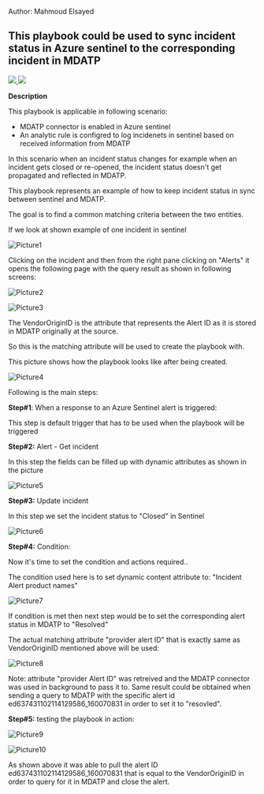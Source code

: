 
Author: Mahmoud Elsayed

## This playbook could be used to sync incident status in Azure sentinel to the corresponding incident in MDATP


<a href="https://portal.azure.com/#create/Microsoft.Template/uri/https%3A%2F%2Fraw.githubusercontent.com%2FAzure%2FAzure-Sentinel%2Fmaster%2FPlaybooks%2FBlock-AADUser%2Fazuredeploy.json" target="_blank">
    <img src="https://aka.ms/deploytoazurebutton""/>
</a>
<a href="https://portal.azure.us/#create/Microsoft.Template/uri/https%3A%2F%2Fraw.githubusercontent.com%2FAzure%2FAzure-Sentinel%2Fmaster%2FPlaybooks%2FBlock-AADUser%2Fazuredeploy.json" target="_blank">
<img src="https://raw.githubusercontent.com/Azure/azure-quickstart-templates/master/1-CONTRIBUTION-GUIDE/images/deploytoazuregov.png"/>
</a>





**Description**

This playbook is applicable in following scenario:
- MDATP connector is enabled in Azure sentinel
- An analytic rule is configred to log incidenets in sentinel based on received information from MDATP

In this scenario when an incident status changes for example when an incident gets closed or re-opened, the incident status doesn't get propagated and reflected in MDATP.

This playbook represents an example of how to keep incident status in sync between sentinel and MDATP.


The goal is to find a common matching criteria between the two entities. 

If we look at shown example of one incident in sentinel

 ![Picture1](./Graphics/1.gif)

Clicking on the incident and then from the right pane clicking on "Alerts" it opens the following page with the query result as shown in following screens:

![Picture2](./Graphics/2.gif)

![Picture3](./Graphics/3.gif)

The VendorOriginID is the attribute that represents the Alert ID as it is stored in MDATP originally at the source.

So this is the matching attribute will be used to create the playbook with.

This picture shows how the playbook looks like after being created.

![Picture4](./Graphics/4.gif)


Following is the main steps:

**Step#1**: When a response to an Azure Sentinel alert is triggered:

This step is default trigger that has to be used when the playbook will be triggered

**Step#2:** Alert - Get incident

In this step the fields can be filled up with dynamic attributes as shown in the picture

![Picture5](./Graphics/5.gif)



**Step#3:** Update incident

In this step we set the incident status to "Closed" in Sentinel

![Picture6](./Graphics/6.gif)


**Step#4:** Condition:

Now it's time to set the condition and actions required..

The condition used here is to set dynamic content attribute to: "Incident Alert product names"

![Picture7](./Graphics/7.gif)

If condition is met then next step would be to set the corresponding alert status in MDATP to "Resolved"

The actual matching attribute "provider alert ID" that is exactly same as VendorOriginID mentioned above will be used:

![Picture8](./Graphics/8.gif)


Note: attribute "provider Alert ID" was retreived and the MDATP connector was used in background to pass it to. Same result could be obtained when sending a query to MDATP with the specific alert id ed637431102114129586_160070831 in order to set it to "resovled".

**Step#5:** testing the playbook in action:

![Picture9](./Graphics/9.gif)

![Picture10](./Graphics/10.gif)

As shown above it was able to pull the alert ID ed637431102114129586_160070831 that is equal to the VendorOriginID in order to query for it in MDATP and close the alert.

